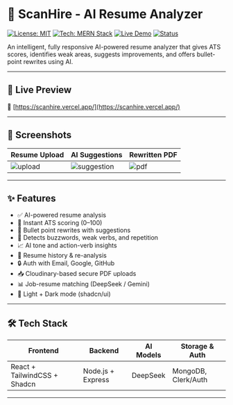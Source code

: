 # 🧠 ScanHire - AI Resume Analyzer

[![License: MIT](https://img.shields.io/badge/license-MIT-blue.svg)](LICENSE)
[![Tech: MERN Stack](https://img.shields.io/badge/stack-MERN-blueviolet)](#tech-stack)
[![Live Demo](https://img.shields.io/badge/demo-live-green?style=flat&logo=vercel)](https://your-live-url.vercel.app)
[![Status](https://img.shields.io/badge/status-in%20progress-yellow)](#status)

An intelligent, fully responsive AI-powered resume analyzer that gives ATS scores, identifies weak areas, suggests improvements, and offers bullet-point rewrites using AI.

---

## 🚀 Live Preview

🔗 [https://scanhire.vercel.app/](https://scanhire.vercel.app/)

---

## 📸 Screenshots

| Resume Upload | AI Suggestions | Rewritten PDF |
|---------------|----------------|----------------|
| ![upload](./screenshots/upload.png) | ![suggestion](./screenshots/suggestions.png) | ![pdf](./screenshots/pdf.png) |

---

## ✨ Features

- ✅ AI-powered resume analysis
- 📄 Instant ATS scoring (0–100)
- 🧠 Bullet point rewrites with suggestions
- 🚨 Detects buzzwords, weak verbs, and repetition
- 📈 AI tone and action-verb insights
- 💾 Resume history & re-analysis
- 🔒 Auth with Email, Google, GitHub
- 📥 Cloudinary-based secure PDF uploads
- 📊 Job-resume matching (DeepSeek / Gemini)
- 🌙 Light + Dark mode (shadcn/ui)

---

## 🛠 Tech Stack

| Frontend      | Backend      | AI Models        | Storage & Auth |
|---------------|--------------|------------------|----------------|
| React + TailwindCSS + Shadcn | Node.js + Express | DeepSeek | MongoDB, Clerk/Auth |

---


